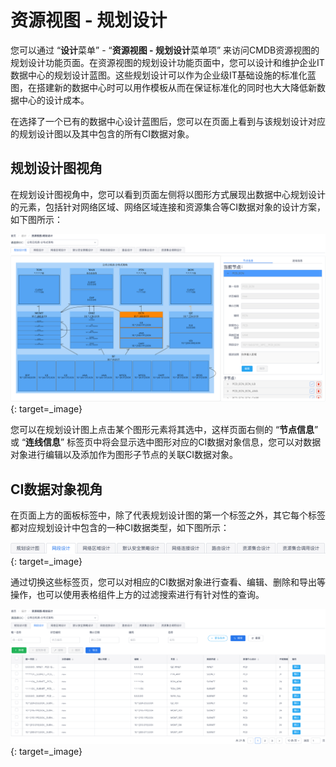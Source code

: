 # 资源视图 - 规划设计

您可以通过 “**设计**菜单” - “**资源视图 - 规划设计**菜单项” 来访问CMDB资源视图的规划设计功能页面。在资源视图的规划设计功能页面中，您可以设计和维护企业IT数据中心的规划设计蓝图。这些规划设计可以作为企业级IT基础设施的标准化蓝图，在搭建新的数据中心时可以用作模板从而在保证标准化的同时也大大降低新数据中心的设计成本。

在选择了一个已有的数据中心设计蓝图后，您可以在页面上看到与该规划设计对应的规划设计图以及其中包含的所有CI数据对象。

## 规划设计图视角

在规划设计图视角中，您可以看到页面左侧将以图形方式展现出数据中心规划设计的元素，包括针对网络区域、网络区域连接和资源集合等CI数据对象的设计方案，如下图所示：

[![规划设计图](images/cmdb-view-resource-planning/planning-diagram.png)](images/cmdb-view-resource-planning/planning-diagram.png){: target=\_image}

您可以在规划设计图上点击某个图形元素将其选中，这样页面右侧的 “**节点信息**” 或 “**连线信息**” 标签页中将会显示选中图形对应的CI数据对象信息，您可以对数据对象进行编辑以及添加作为图形子节点的关联CI数据对象。


## CI数据对象视角

在页面上方的面板标签中，除了代表规划设计图的第一个标签之外，其它每个标签都对应规划设计中包含的一种CI数据类型，如下图所示：

[![规划设计CI数据类型标签](images/cmdb-view-resource-planning/pannel-tabs.png)](images/cmdb-view-resource-planning/pannel-tabs.png){: target=\_image}

通过切换这些标签页，您可以对相应的CI数据对象进行查看、编辑、删除和导出等操作，也可以使用表格组件上方的过滤搜索进行有针对性的查询。

[![规划设计CI数据对象表格](images/cmdb-view-resource-planning/data-tables.png)](images/cmdb-view-resource-planning/data-tables.png){: target=\_image}
